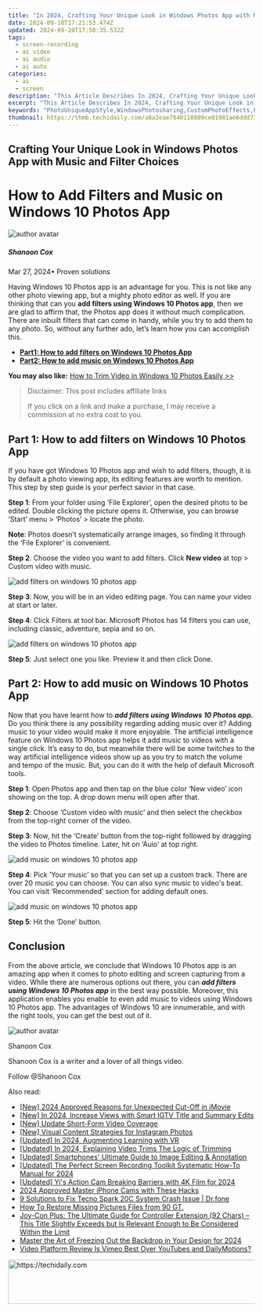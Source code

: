 ```yaml
---
title: "In 2024, Crafting Your Unique Look in Windows Photos App with Music and Filter Choices"
date: 2024-09-18T17:21:53.474Z
updated: 2024-09-20T17:50:35.532Z
tags: 
  - screen-recording
  - ai video
  - ai audio
  - ai auto
categories: 
  - ai
  - screen
description: "This Article Describes In 2024, Crafting Your Unique Look in Windows Photos App with Music and Filter Choices"
excerpt: "This Article Describes In 2024, Crafting Your Unique Look in Windows Photos App with Music and Filter Choices"
keywords: "PhotoUniqueAppStyle,WindowsPhotosharing,CustomPhotoEffects,PersonalizedMusicInWindows,WindowFiltersCustomization,IndividualisticWindowsPhotos,UniqueLookMusicFilter"
thumbnail: https://thmb.techidaily.com/a8a2eae7840110809ce01981ae6ddd7381e7680b0d93e29805eecd4b92108f79.jpg
---
```


## Crafting Your Unique Look in Windows Photos App with Music and Filter Choices

# How to Add Filters and Music on Windows 10 Photos App

![author avatar](https://images.wondershare.com/filmora/article-images/shannon-cox.jpg)

##### Shanoon Cox

 Mar 27, 2024• Proven solutions

Having Windows 10 Photos app is an advantage for you. This is not like any other photo viewing app, but a mighty photo editor as well. If you are thinking that can you **add filters using Windows 10 Photos app**, then we are glad to affirm that, the Photos app does it without much complication. There are inbuilt filters that can come in handy, while you try to add them to any photo. So, without any further ado, let’s learn how you can accomplish this.

* [**Part1: How to add filters on Windows 10 Photos App**](#part1)
* [**Part2: How to add music on Windows 10 Photos App**](#part2)

**You may also like:** [How to Trim Video in Windows 10 Photos Easily >>](https://tools.techidaily.com/wondershare/filmora/download/)

>  Disclaimer: This post includes affiliate links
>
>  If you click on a link and make a purchase, I may receive a commission at no extra cost to you.
>

## Part 1: How to add filters on Windows 10 Photos App

If you have got Windows 10 Photos app and wish to add filters, though, it is by default a photo viewing app, its editing features are worth to mention. This step by step guide is your perfect savior in that case.

**Step 1**: From your folder using ‘File Explorer’, open the desired photo to be edited. Double clicking the picture opens it. Otherwise, you can browse ‘Start’ menu > ‘Photos’ > locate the photo.

**Note**: Photos doesn’t systematically arrange images, so finding it through the ‘File Explorer’ is convenient.

**Step 2**: Choose the video you want to add filters. Click **New video** at top > Custom video with music.

![ add filters on windows 10 photos app](https://images.wondershare.com/filmora/article-images/add-filters.jpg)

**Step 3**: Now, you will be in an video editing page. You can name your video at start or later.

**Step 4**: Click Filters at tool bar. Microsoft Photos has 14 filters you can use, including classic, adventure, sepia and so on.

![ add filters on windows 10 photos app](https://images.wondershare.com/filmora/article-images/edit-filters-microsoft-photos.jpg)

**Step 5**: Just select one you like. Preview it and then click Done.

## Part 2: How to add music on Windows 10 Photos App

Now that you have learnt how to **_add filters using Windows 10 Photos app._** Do you think there is any possibility regarding adding music over it? Adding music to your video would make it more enjoyable. The artificial intelligence feature on Windows 10 Photos app helps it add music to videos with a single click. It’s easy to do, but meanwhile there will be some twitches to the way artificial intelligence videos show up as you try to match the volume and tempo of the music. But, you can do it with the help of default Microsoft tools.

**Step 1**: Open Photos app and then tap on the blue color ‘New video’ icon showing on the top. A drop down menu will open after that.

**Step 2**: Choose ‘Custom video with music’ and then select the checkbox from the top-right corner of the video.

**Step 3**: Now, hit the ‘Create’ button from the top-right followed by dragging the video to Photos timeline. Later, hit on ‘Auio’ at top right.

![ add music on windows 10 photos app](https://images.wondershare.com/filmora/article-images/add-music-to-video-photos-app.jpg)

**Step 4**: Pick ‘Your music’ so that you can set up a custom track. There are over 20 music you can choose. You can also sync music to video's beat. You can visit ‘Recommended’ section for adding default ones.

![add music on windows 10 photos app](https://images.wondershare.com/filmora/article-images/choose-music-to-video-photos-app.jpg)

**Step 5**: Hit the ‘Done’ button.

## Conclusion

From the above article, we conclude that Windows 10 Photos app is an amazing app when it comes to photo editing and screen capturing from a video. While there are numerous options out there, you can **_add filters using Windows 10 Photos app_** in the best way possible. Moreover, this application enables you enable to even add music to videos using Windows 10 Photos app. The advantages of Windows 10 are innumerable, and with the right tools, you can get the best out of it.

![author avatar](https://images.wondershare.com/filmora/article-images/shannon-cox.jpg)

Shanoon Cox

Shanoon Cox is a writer and a lover of all things video.

Follow @Shanoon Cox


<ins class="adsbygoogle"
     style="display:block"
     data-ad-format="autorelaxed"
     data-ad-client="ca-pub-7571918770474297"
     data-ad-slot="1223367746"></ins>



<ins class="adsbygoogle"
     style="display:block"
     data-ad-client="ca-pub-7571918770474297"
     data-ad-slot="8358498916"
     data-ad-format="auto"
     data-full-width-responsive="true"></ins>


<span class="atpl-alsoreadstyle">Also read:</span>
<div><ul>
<li><a href="https://article-knowledge.techidaily.com/new-2024-approved-reasons-for-unexpected-cut-off-in-imovie/"><u>[New] 2024 Approved Reasons for Unexpected Cut-Off in iMovie</u></a></li>
<li><a href="https://instagram-clips.techidaily.com/new-in-2024-increase-views-with-smart-igtv-title-and-summary-edits/"><u>[New] In 2024, Increase Views with Smart IGTV Title and Summary Edits</u></a></li>
<li><a href="https://twitter-videos.techidaily.com/new-update-short-form-video-coverage/"><u>[New] Update Short-Form Video Coverage</u></a></li>
<li><a href="https://article-knowledge.techidaily.com/new-visual-content-strategies-for-instagram-photos/"><u>[New] Visual Content Strategies for Instagram Photos</u></a></li>
<li><a href="https://article-knowledge.techidaily.com/updated-in-2024-augmenting-learning-with-vr/"><u>[Updated] In 2024, Augmenting Learning with VR</u></a></li>
<li><a href="https://article-knowledge.techidaily.com/updated-in-2024-explaining-video-trims-the-logic-of-trimming/"><u>[Updated] In 2024, Explaining Video Trims The Logic of Trimming</u></a></li>
<li><a href="https://extra-support.techidaily.com/updated-smartphones-ultimate-guide-to-image-editing-and-annotation/"><u>[Updated] Smartphones' Ultimate Guide to Image Editing & Annotation</u></a></li>
<li><a href="https://screen-sharing-recording.techidaily.com/updated-the-perfect-screen-recording-toolkit-systematic-how-to-manual-for-2024/"><u>[Updated] The Perfect Screen Recording Toolkit Systematic How-To Manual for 2024</u></a></li>
<li><a href="https://article-knowledge.techidaily.com/updated-yis-action-cam-breaking-barriers-with-4k-film-for-2024/"><u>[Updated] Yi's Action Cam Breaking Barriers with 4K Film for 2024</u></a></li>
<li><a href="https://article-posts.techidaily.com/2024-approved-master-iphone-cams-with-these-hacks/"><u>2024 Approved Master iPhone Cams with These Hacks</u></a></li>
<li><a href="https://howto.techidaily.com/9-solutions-to-fix-tecno-spark-20c-system-crash-issue-drfone-by-drfone-fix-android-problems-fix-android-problems/"><u>9 Solutions to Fix Tecno Spark 20C System Crash Issue | Dr.fone</u></a></li>
<li><a href="https://blog-min.techidaily.com/how-to-restore-missing-pictures-files-from-90-gt-by-fonelab-android-recover-pictures/"><u>How To Restore Missing Pictures Files from 90 GT.</u></a></li>
<li><a href="https://games-able.techidaily.com/1719161846220-joy-con-plus-the-ultimate-guide-for-controller-extension-92-chars-this-title-slightly-exceeds-but-is-relevant-enough-to-be-considered-within-the-limit/"><u>Joy-Con Plus: The Ultimate Guide for Controller Extension (92 Chars) – This Title Slightly Exceeds but Is Relevant Enough to Be Considered Within the Limit</u></a></li>
<li><a href="https://article-knowledge.techidaily.com/master-the-art-of-freezing-out-the-backdrop-in-your-design-for-2024/"><u>Master the Art of Freezing Out the Backdrop in Your Design for 2024</u></a></li>
<li><a href="https://youtube-webster.techidaily.com/-platform-review-is-vimeo-best-over-youtubes-and-dailymotions/"><u>Video Platform Review Is Vimeo Best Over YouTubes and DailyMotions?</u></a></li>
</ul></div>

<!-- affiliate ads begin -->
<a href="https://aligracehair.sjv.io/c/5597632/1880960/19272" target="_top" id="1880960">
  <img src="//a.impactradius-go.com/display-ad/19272-1880960" border="0" alt="https://techidaily.com" width="728" height="90"/>
</a>
<img height="0" width="0" src="https://aligracehair.sjv.io/i/5597632/1880960/19272" style="position:absolute;visibility:hidden;" border="0" />
<!-- affiliate ads end -->

